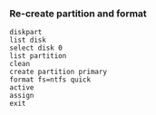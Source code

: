 ### Re-create partition and format
```
diskpart
list disk
select disk 0
list partition
clean
create partition primary
format fs=ntfs quick
active
assign
exit
```
